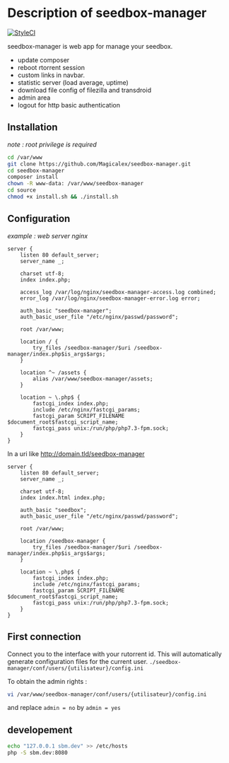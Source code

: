 # Description of seedbox-manager

[![StyleCI](https://styleci.io/repos/18575839/shield?branch=master)](https://styleci.io/repos/18575839)

seedbox-manager is web app for manage your seedbox.
 * update composer
 * reboot rtorrent session
 * custom links in navbar.
 * statistic server (load average, uptime)
 * download file config of filezilla and transdroid
 * admin area
 * logout for http basic authentication

## Installation

*note : root privilege is required*

```bash
cd /var/www
git clone https://github.com/Magicalex/seedbox-manager.git
cd seedbox-manager
composer install
chown -R www-data: /var/www/seedbox-manager
cd source
chmod +x install.sh && ./install.sh
```

## Configuration

*example : web server nginx*

```nginx
server {
    listen 80 default_server;
    server_name _;

    charset utf-8;
    index index.php;

    access_log /var/log/nginx/seedbox-manager-access.log combined;
    error_log /var/log/nginx/seedbox-manager-error.log error;

    auth_basic "seedbox-manager";
    auth_basic_user_file "/etc/nginx/passwd/password";

    root /var/www;

    location / {
        try_files /seedbox-manager/$uri /seedbox-manager/index.php$is_args$args;
    }

    location ^~ /assets {
        alias /var/www/seedbox-manager/assets;
    }

    location ~ \.php$ {
        fastcgi_index index.php;
        include /etc/nginx/fastcgi_params;
        fastcgi_param SCRIPT_FILENAME $document_root$fastcgi_script_name;
        fastcgi_pass unix:/run/php/php7.3-fpm.sock;
    }
}
```

In a uri like http://domain.tld/seedbox-manager

```nginx
server {
    listen 80 default_server;
    server_name _;

    charset utf-8;
    index index.html index.php;

    auth_basic "seedbox";
    auth_basic_user_file "/etc/nginx/passwd/password";

    root /var/www;

    location /seedbox-manager {
        try_files /seedbox-manager/$uri /seedbox-manager/index.php$is_args$args;
    }

    location ~ \.php$ {
        fastcgi_index index.php;
        include /etc/nginx/fastcgi_params;
        fastcgi_param SCRIPT_FILENAME $document_root$fastcgi_script_name;
        fastcgi_pass unix:/run/php/php7.3-fpm.sock;
    }
}
```

## First connection

Connect you to the interface with your rutorrent id.
This will automatically generate configuration files for the current user. `./seedbox-manager/conf/users/{utilisateur}/config.ini`

To obtain the admin rights :
```bash
vi /var/www/seedbox-manager/conf/users/{utilisateur}/config.ini
```
and replace `admin = no` by `admin = yes`

## developement

```bash
echo "127.0.0.1 sbm.dev" >> /etc/hosts
php -S sbm.dev:8080
```
